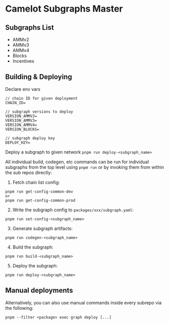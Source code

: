# Camelot Subgraphs Master 

## Subgraphs List
- AMMv2
- AMMv3
- AMMv4
- Blocks
- Incentives

## Building & Deploying
Declare env vars

```
// chain ID for given deployment
CHAIN_ID=

// subgraph versions to deploy
VERSION_AMMV2=
VERSION_AMMV3=
VERSION_AMMV4=
VERSION_BLOCKS=

// subgraph deploy key
DEPLOY_KEY=
```

Deploy a subgraph to given network
`pnpm run deploy-<subgraph_name>`

All individual build, codegen, etc commands can be run for individual subgraphs from the top level using `pnpm run` or by invoking them from within the sub repos directly:

1) Fetch chain list config:
```
pnpm run get-config-common-dev 
or
pnpm run get-config-common-prod
```
2) Write the subgraph config to `packages/xxx/subgraph.yaml`:
```
pnpm run set-config-<subgraph_name>
```
3) Generate subgraph artifacts:
```
pnpm run codegen-<subgraph_name>
```
4) Build the subgraph:
```
pnpm run build-<subgraph_name>
```
5) Deploy the subgraph:
```
pnpm run deploy-<subgraph_name>
```

## Manual deployments

Alternatively, you can also use manual commands inside every subrepo via the following:
```
pnpm --filter <package> exec graph deploy [...]
```